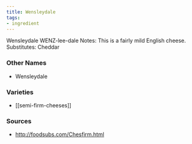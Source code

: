 ```yaml
---
title: Wensleydale
tags:
- ingredient
---
```

Wensleydale WENZ-lee-dale Notes: This is a fairly mild English cheese. Substitutes: Cheddar

### Other Names

* Wensleydale

### Varieties

* [[semi-firm-cheeses]]

### Sources
* http://foodsubs.com/Chesfirm.html
